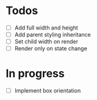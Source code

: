 # Todos

- [ ] Add full width and height
- [ ] Add parent styling inheritance
- [ ] Set child width on render
- [ ] Render only on state change

# In progress

- [ ] Implement box orientation
